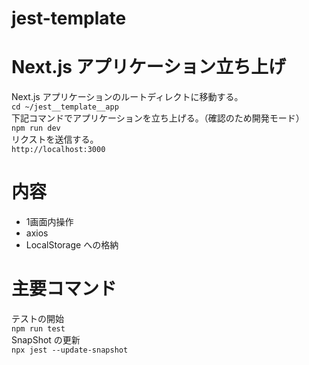 # jest-template

# Next.js アプリケーション立ち上げ
Next.js アプリケーションのルートディレクトに移動する。<br>
```cd ~/jest__template__app```
<br>
下記コマンドでアプリケーションを立ち上げる。（確認のため開発モード）<br>
```npm run dev```
<br>
リクストを送信する。<br>
```http://localhost:3000```

# 内容
 - 1画面内操作
 - axios
 - LocalStorage への格納



# 主要コマンド
テストの開始<br>
```npm run test```
<br>
SnapShot の更新<br>
```npx jest --update-snapshot```
<br>



 